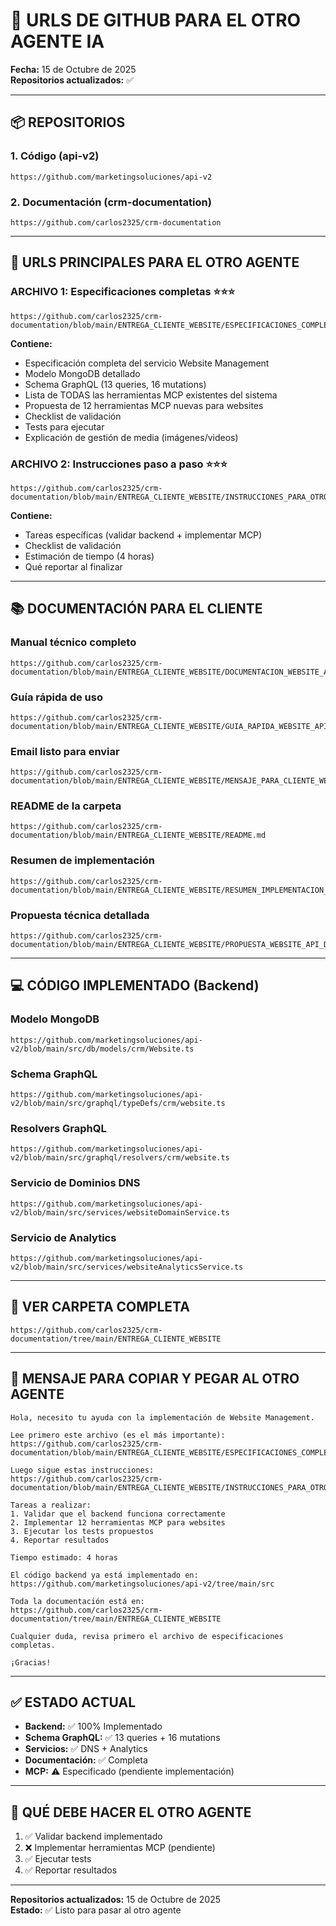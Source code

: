# 🔗 URLS DE GITHUB PARA EL OTRO AGENTE IA

**Fecha:** 15 de Octubre de 2025  
**Repositorios actualizados:** ✅

---

## 📦 REPOSITORIOS

### 1. Código (api-v2)
```
https://github.com/marketingsoluciones/api-v2
```

### 2. Documentación (crm-documentation)
```
https://github.com/carlos2325/crm-documentation
```

---

## 🎯 URLS PRINCIPALES PARA EL OTRO AGENTE

### **ARCHIVO 1: Especificaciones completas** ⭐⭐⭐
```
https://github.com/carlos2325/crm-documentation/blob/main/ENTREGA_CLIENTE_WEBSITE/ESPECIFICACIONES_COMPLETAS_PARA_AGENTE_IA.md
```

**Contiene:**
- Especificación completa del servicio Website Management
- Modelo MongoDB detallado
- Schema GraphQL (13 queries, 16 mutations)
- Lista de TODAS las herramientas MCP existentes del sistema
- Propuesta de 12 herramientas MCP nuevas para websites
- Checklist de validación
- Tests para ejecutar
- Explicación de gestión de media (imágenes/videos)

### **ARCHIVO 2: Instrucciones paso a paso** ⭐⭐⭐
```
https://github.com/carlos2325/crm-documentation/blob/main/ENTREGA_CLIENTE_WEBSITE/INSTRUCCIONES_PARA_OTRO_AGENTE.md
```

**Contiene:**
- Tareas específicas (validar backend + implementar MCP)
- Checklist de validación
- Estimación de tiempo (4 horas)
- Qué reportar al finalizar

---

## 📚 DOCUMENTACIÓN PARA EL CLIENTE

### Manual técnico completo
```
https://github.com/carlos2325/crm-documentation/blob/main/ENTREGA_CLIENTE_WEBSITE/DOCUMENTACION_WEBSITE_API_CLIENTE.md
```

### Guía rápida de uso
```
https://github.com/carlos2325/crm-documentation/blob/main/ENTREGA_CLIENTE_WEBSITE/GUIA_RAPIDA_WEBSITE_API.md
```

### Email listo para enviar
```
https://github.com/carlos2325/crm-documentation/blob/main/ENTREGA_CLIENTE_WEBSITE/MENSAJE_PARA_CLIENTE_WEBSITE.md
```

### README de la carpeta
```
https://github.com/carlos2325/crm-documentation/blob/main/ENTREGA_CLIENTE_WEBSITE/README.md
```

### Resumen de implementación
```
https://github.com/carlos2325/crm-documentation/blob/main/ENTREGA_CLIENTE_WEBSITE/RESUMEN_IMPLEMENTACION_WEBSITES.md
```

### Propuesta técnica detallada
```
https://github.com/carlos2325/crm-documentation/blob/main/ENTREGA_CLIENTE_WEBSITE/PROPUESTA_WEBSITE_API_DETALLADA.md
```

---

## 💻 CÓDIGO IMPLEMENTADO (Backend)

### Modelo MongoDB
```
https://github.com/marketingsoluciones/api-v2/blob/main/src/db/models/crm/Website.ts
```

### Schema GraphQL
```
https://github.com/marketingsoluciones/api-v2/blob/main/src/graphql/typeDefs/crm/website.ts
```

### Resolvers GraphQL
```
https://github.com/marketingsoluciones/api-v2/blob/main/src/graphql/resolvers/crm/website.ts
```

### Servicio de Dominios DNS
```
https://github.com/marketingsoluciones/api-v2/blob/main/src/services/websiteDomainService.ts
```

### Servicio de Analytics
```
https://github.com/marketingsoluciones/api-v2/blob/main/src/services/websiteAnalyticsService.ts
```

---

## 📂 VER CARPETA COMPLETA

```
https://github.com/carlos2325/crm-documentation/tree/main/ENTREGA_CLIENTE_WEBSITE
```

---

## 📝 MENSAJE PARA COPIAR Y PEGAR AL OTRO AGENTE

```
Hola, necesito tu ayuda con la implementación de Website Management.

Lee primero este archivo (es el más importante):
https://github.com/carlos2325/crm-documentation/blob/main/ENTREGA_CLIENTE_WEBSITE/ESPECIFICACIONES_COMPLETAS_PARA_AGENTE_IA.md

Luego sigue estas instrucciones:
https://github.com/carlos2325/crm-documentation/blob/main/ENTREGA_CLIENTE_WEBSITE/INSTRUCCIONES_PARA_OTRO_AGENTE.md

Tareas a realizar:
1. Validar que el backend funciona correctamente
2. Implementar 12 herramientas MCP para websites
3. Ejecutar los tests propuestos
4. Reportar resultados

Tiempo estimado: 4 horas

El código backend ya está implementado en:
https://github.com/marketingsoluciones/api-v2/tree/main/src

Toda la documentación está en:
https://github.com/carlos2325/crm-documentation/tree/main/ENTREGA_CLIENTE_WEBSITE

Cualquier duda, revisa primero el archivo de especificaciones completas.

¡Gracias!
```

---

## ✅ ESTADO ACTUAL

- **Backend:** ✅ 100% Implementado
- **Schema GraphQL:** ✅ 13 queries + 16 mutations
- **Servicios:** ✅ DNS + Analytics
- **Documentación:** ✅ Completa
- **MCP:** ⚠️ Especificado (pendiente implementación)

---

## 🎯 QUÉ DEBE HACER EL OTRO AGENTE

1. ✅ Validar backend implementado
2. ❌ Implementar herramientas MCP (pendiente)
3. ✅ Ejecutar tests
4. ✅ Reportar resultados

---

**Repositorios actualizados:** 15 de Octubre de 2025  
**Estado:** ✅ Listo para pasar al otro agente

